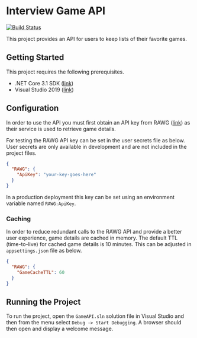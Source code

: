 # Interview Game API

[![Build Status](https://travis-ci.com/benthepoet/interview-game-api.svg?branch=master)](https://travis-ci.com/benthepoet/interview-game-api)

This project provides an API for users to keep lists of their favorite games.

## Getting Started
This project requires the following prerequisites.

* .NET Core 3.1 SDK ([link](https://dotnet.microsoft.com/download))
* Visual Studio 2019 ([link](https://visualstudio.microsoft.com/))

## Configuration 
In order to use the API you must first obtain an API key from RAWG ([link](https://rawg.io/)) as their service is 
used to retrieve game details.

For testing the RAWG API key can be set in the user secrets file as below. User secrets are only available in 
development and are not included in the project files.

```json
{
  "RAWG": {
    "ApiKey": "your-key-goes-here"
  }
}
```

In a production deployment this key can be set using an environment variable named `RAWG:ApiKey`.

### Caching
In order to reduce redundant calls to the RAWG API and provide a better user experience, game details are cached 
in memory. The default TTL (time-to-live) for cached game details is 10 minutes. This can be adjusted in `appsettings.json` file as below.

```json
{
  "RAWG": {
    "GameCacheTTL": 60
  }
}
```

## Running the Project
To run the project, open the `GameAPI.sln` solution file in Visual Studio and then from the menu select `Debug -> Start Debugging`.
A browser should then open and display a welcome message.